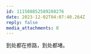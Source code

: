 ```yaml
---
id: 111508852589288276
date: 2023-12-02T04:07:40.264Z
reply: false
media_attachments: 0
---
```


到处都在修路，到处都堵。

